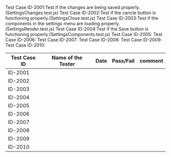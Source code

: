 Test Case ID-2001:Test if the changes are being saved properly.(SettingsChanges.test.js)
Test Case ID-2002:Test if the cancle button is functioning properly.(SettingsClose.test.js)
Test Case ID-2003:Test if the components in the settings menu are loading properly.(SettingsRender.test.js)
Test Case ID-2004:Test if the Save button is functioning properly.(SettingsComponents.test.js)
Test Case ID-2005:
Test Case ID-2006:
Test Case ID-2007:
Test Case ID-2008:
Test Case ID-2009:
Test Case ID-2010:

| Test Case ID | Name of the Tester |Date| Pass/Fail | comment |
|---|---|---|---|---|
|ID-2001|||||
|ID-2002|||||
|ID-2003|||||
|ID-2004|||||
|ID-2005|||||
|ID-2006|||||
|ID-2007|||||
|ID-2008|||||
|ID-2009|||||
|ID-2010|||||

